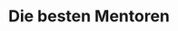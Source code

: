 ---
title: "Die besten Mentoren"
description: "Die besten autoren der neuen Zeit für Ihre persönliche Weiterentwicklung."
keywords:
  - Bewusstseinstraining
  - Kausaltraining
  - Kurt Tepperwein
  - Persönlichkeitsentwicklung
type: autoren
layout: autorenlist
---